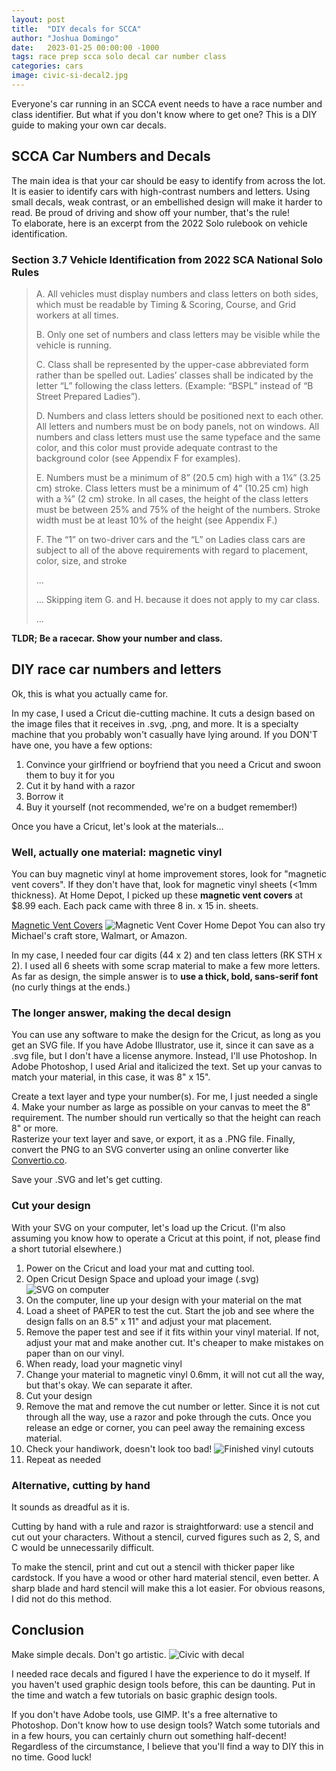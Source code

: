 ```yaml
---
layout: post
title:  "DIY decals for SCCA"
author: "Joshua Domingo"
date:   2023-01-25 00:00:00 -1000
tags: race prep scca solo decal car number class  
categories: cars
image: civic-si-decal2.jpg
---
```


Everyone's car running in an SCCA event needs to have a race number and class identifier. But what if you don't know where to get one? This is a DIY guide to making your own car decals.

## SCCA Car Numbers and Decals

The main idea is that your car should be easy to identify from across the lot. It is easier to identify cars with high-contrast numbers and letters. Using small decals, weak contrast, or an embellished design will make it harder to read. Be proud of driving and show off your number, that's the rule!
<br>
To elaborate, here is an excerpt from the 2022 Solo rulebook on vehicle identification.

### Section 3.7 Vehicle Identification from 2022 SCA National Solo Rules

> 
> A. All vehicles must display numbers and class letters on both sides, which must be readable by Timing & Scoring, Course, and Grid workers at all times. 
>
> B. Only one set of numbers and class letters may be visible while the vehicle is running. 
>
> C. Class shall be represented by the upper-case abbreviated form rather than be spelled out. Ladies’ classes shall be indicated by the letter “L” following the class letters. (Example: “BSPL” instead of “B Street Prepared Ladies”). 
>
> D. Numbers and class letters should be positioned next to each other. All letters and numbers must be on body panels, not on windows. All numbers and class letters must use the same typeface and the same color, and this color must provide adequate contrast to the background color (see Appendix F for examples). 
>
> E. Numbers must be a minimum of 8” (20.5 cm) high with a 1¼” (3.25 cm) stroke. Class letters must be a minimum of 4” (10.25 cm) high with a ¾” (2 cm) stroke. In all cases, the height of the class letters must be between 25% and 75% of the height of the numbers. Stroke width must be at least 10% of the height (see Appendix F.) 
>
> F. The “1” on two-driver cars and the “L” on Ladies class cars are subject to all of the above requirements with regard to placement, color, size, and stroke
>
> ...
>
> ... Skipping item G. and H. because it does not apply to my car class.
>
> ...

**TLDR; Be a racecar. Show your number and class.**

## DIY race car numbers and letters

Ok, this is what you actually came for.

In my case, I used a Cricut die-cutting machine. It cuts a design based on the image files that it receives in .svg, .png, and more. It is a specialty machine that you probably won't casually have lying around. If you DON'T have one, you have a few options:
1. Convince your girlfriend or boyfriend that you need a Cricut and swoon them to buy it for you
2. Cut it by hand with a razor
3. Borrow it
3. Buy it yourself (not recommended, we're on a budget remember!) 

Once you have a Cricut, let's look at the materials...

### Well, actually one material: magnetic vinyl

You can buy magnetic vinyl at home improvement stores, look for "magnetic vent covers". If they don't have that, look for magnetic vinyl sheets (<1mm thickness). At Home Depot, I picked up these **magnetic vent covers** at $8.99 each. Each pack came with three 8 in. x 15 in. sheets.

[Magnetic Vent Covers](https://www.homedepot.com/p/Frost-King-15-in-x-8-in-Magnetic-Grille-Covers-MC815/100345609)
![Magnetic Vent Cover Home Depot](https://images.thdstatic.com/productImages/21c0bfdc-25da-4486-9703-8f0020e3f940/svn/whites-frost-king-registers-grilles-mc815-c3_1000.jpg)
You can also try Michael's craft store, Walmart, or Amazon.

In my case, I needed four car digits (44 x 2) and ten class letters (RK STH x 2). I used all 6 sheets with some scrap material to make a few more letters. As far as design, the simple answer is to **use a thick, bold, sans-serif font** (no curly things at the ends.)

### The longer answer, making the decal design

You can use any software to make the design for the Cricut, as long as you get an SVG file. If you have Adobe Illustrator, use it, since it can save as a .svg file, but I don't have a license anymore. Instead, I'll use Photoshop. In Adobe Photoshop, I used Arial and italicized the text. Set up your canvas to match your material, in this case, it was 8" x 15".

Create a text layer and type your number(s). For me, I just needed a single 4. Make your number as large as possible on your canvas to meet the 8" requirement. The number should run vertically so that the height can reach 8" or more. 
<br>
Rasterize your text layer and save, or export, it as a .PNG file. Finally, convert the PNG to an SVG converter using an online converter like [Convertio.co](https://convertio.co/png-svg/). 

Save your .SVG and let's get cutting.

### Cut your design


With your SVG on your computer, let's load up the Cricut. (I'm also assuming you know how to operate a Cricut at this point, if not, please find a short tutorial elsewhere.)

1. Power on the Cricut and load your mat and cutting tool.
2. Open Cricut Design Space and upload your image (.svg)
![SVG on computer](https://sudoyashi.github.io/Joshis-Garage/assets/img/SVGoncomputer.jpg)
3. On the computer, line up your design with your material on the mat
4. Load a sheet of PAPER to test the cut. Start the job and see where the design falls on an 8.5" x 11" and adjust your mat placement.
5. Remove the paper test and see if it fits within your vinyl material. If not, adjust your mat and make another cut. It's cheaper to make mistakes on paper than on our vinyl.
6. When ready, load your magnetic vinyl
7. Change your material to magnetic vinyl 0.6mm, it will not cut all the way, but that's okay. We can separate it after.
8. Cut your design
9. Remove the mat and remove the cut number or letter. Since it is not cut through all the way, use a razor and poke through the cuts. Once you release an edge or corner, you can peel away the remaining excess material.
10. Check your handiwork, doesn't look too bad!
![Finished vinyl cutouts](https://sudoyashi.github.io/Joshis-Garage/assets/img/finishedvinyldecals.jpg)
11. Repeat as needed

### Alternative, cutting by hand

It sounds as dreadful as it is. 

Cutting by hand with a rule and razor is straightforward: use a stencil and cut out your characters. Without a stencil, curved figures such as 2, S, and C would be unnecessarily difficult. 

To make the stencil, print and cut out a stencil with thicker paper like cardstock. If you have a wood or other hard material stencil, even better. A sharp blade and hard stencil will make this a lot easier. For obvious reasons, I did not do this method.

## Conclusion

Make simple decals. Don't go artistic.
![Civic with decal](https://sudoyashi.github.io/Joshis-Garage/assets/img/civic-si-decal.jpg)

I needed race decals and figured I have the experience to do it myself. If you haven't used graphic design tools before, this can be daunting. Put in the time and watch a few tutorials on basic graphic design tools. 

If you don't have Adobe tools, use GIMP. It's a free alternative to Photoshop. Don't know how to use design tools? Watch some tutorials and in a few hours, you can certainly churn out something half-decent! Regardless of the circumstance, I believe that you'll find a way to DIY this in no time. Good luck! 